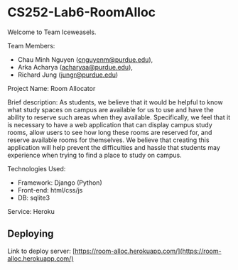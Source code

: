 # CS252-Lab6-RoomAlloc
Welcome to Team Iceweasels.

Team Members: 
 * Chau Minh Nguyen (cnguyenm@purdue.edu), 
 * Arka Acharya (acharyaa@purdue.edu), 
 * Richard Jung (jungr@purdue.edu)

Project Name: Room Allocator

Brief description:
As students, we believe that it would be helpful to know what study spaces on campus are available for us to use and have the ability to reserve such areas when they available. Specifically, we feel that it is necessary to have a web application that can display campus study rooms, allow users to see how long these rooms are reserved for, and reserve available rooms for themselves. We believe that creating this application will help prevent the difficulties and hassle that students may experience when trying to find a place to study on campus. 

Technologies Used:
 * Framework: Django (Python)
 * Front-end: html/css/js
 * DB: sqlite3

Service: Heroku

## Deploying
Link to deploy server: [https://room-alloc.herokuapp.com/](https://room-alloc.herokuapp.com/)
